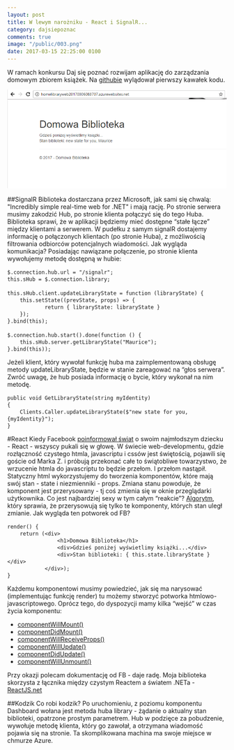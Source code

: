 ```yaml
---
layout: post
title: W lewym narożniku - React i SignalR...
category: dajsiepoznac
comments: true
image: "/public/003.png"
date: 2017-03-15 22:25:00 0100
---
```


W ramach konkursu Daj się poznać rozwijam aplikację do zarządzania domowym zbiorem książek. Na [githubie](https://github.com/slawciu/home-library) wylądował pierwszy kawałek kodu.

<img class="postImage" src="/public/003.png" />

##SignalR
Biblioteka dostarczana przez Microsoft, jak sami się chwalą:
"Incredibly simple real-time web for .NET"
i mają rację. Po stronie serwera musimy zakodzić Hub, po stronie klienta połączyć się do tego Huba. Biblioteka sprawi, że w aplikacji będziemy mieć dostępne “stałe łącze” między klientami a serwerem. W pudełku z samym signalR dostajemy informację o połączonych klientach (po stronie Huba), z możliwością filtrowania odbiorców potencjalnych wiadomości. 
Jak wygląda komunikacja? Posiadając nawiązane połączenie, po stronie klienta wywołujemy metodę dostępną w hubie:

    $.connection.hub.url = "/signalr";
    this.sHub = $.connection.library;

    this.sHub.client.updateLibraryState = function (libraryState) {
        this.setState((prevState, props) => {
                return { libraryState: libraryState }
        });
    }.bind(this);

    $.connection.hub.start().done(function () {
        this.sHub.server.getLibraryState("Maurice");
    }.bind(this));

Jeżeli klient, który wywołał funkcję huba ma zaimplementowaną obsługę metody updateLibraryState, będzie w stanie zareagować na “głos serwera”. Zwróć uwagę, że hub posiada informację o bycie, który wykonał na nim metodę.
    
    public void GetLibraryState(string myIdentity)
    {
        Clients.Caller.updateLibraryState($"new state for you, {myIdentity}");
    }

#React
Kiedy Facebook [poinformował świat](https://www.youtube.com/watch?v=XxVg_s8xAms) o swoim najmłodszym dziecku - React - wszyscy pukali się w głowę. W świecie web-developmentu, gdzie rozłączność czystego htmla, javascriptu i cssów jest świętością, pojawili się goście od Marka Z. i próbują przekonać całe to świątobliwe towarzystwo, że wrzucenie htmla do javascriptu to będzie przełom. I przełom nastąpił. Statyczny html wykorzystujemy do tworzenia komponentów, które mają swój stan - state i niezmienniki - props. Zmiana stanu powoduje, że komponent jest przerysowany - tj coś zmienia się w oknie przeglądarki użytkownika. Co jest najbardziej sexy w tym całym “reakcie”? [Algorytm](https://facebook.github.io/react/docs/reconciliation.html), który sprawia, że przerysowują się tylko te komponenty, których stan uległ zmianie. Jak wygląda ten potworek od FB?

    render() {
        return (<div>
                    <h1>Domowa Biblioteka</h1>
                    <div>Gdzieś poniżej wyświetlimy książki...</div>
                    <div>Stan biblioteki: { this.state.libraryState }</div>
                </div>);
    }

Każdemu komponentowi musimy powiedzieć, jak się ma narysować (implementując funkcję render) tu możemy stworzyć potworka htmlowo-javascriptowego. Oprócz tego, do dyspozycji mamy kilka “wejść” w czas życia komponentu:

* [componentWillMount()](https://facebook.github.io/react/docs/react-component.html#componentwillmount)
* [componentDidMount()](https://facebook.github.io/react/docs/react-component.html#componentdidmount)
* [componentWillReceiveProps()](https://facebook.github.io/react/docs/react-component.html#componentwillreceiveprops)
* [componentWillUpdate()](https://facebook.github.io/react/docs/react-component.html#componentwillupdate)
* [componentDidUpdate()](https://facebook.github.io/react/docs/react-component.html#componentdidupdate)
* [componentWillUnmount()](https://facebook.github.io/react/docs/react-component.html#componentwillunmount)

Przy okazji polecam dokumentację od FB - daje radę. Moja biblioteka skorzysta z łącznika między czystym Reactem a światem .NETa - [ReactJS.net](https://reactjs.net/)

##Kodzik
Co robi kodzik? Po uruchomieniu, z poziomu komponentu Dashboard wołana jest metoda huba library - żądanie o aktualny stan biblioteki, opatrzone prostym parametrem. Hub w podzięce za pobudzenie, wywołuje metodę klienta, który go zawołał, a otrzymana wiadomość pojawia się na stronie. Ta skomplikowana machina ma swoje miejsce w chmurze Azure.